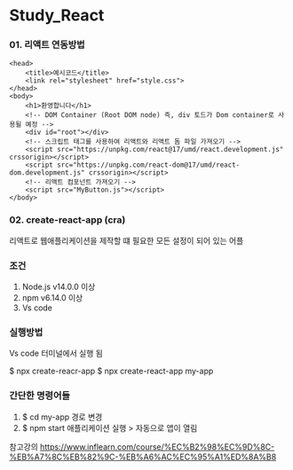 # Study_React

### 01. 리액트 연동방법 

<html>

    <head>
        <title>예시코드</title>
        <link rel="stylesheet" href="style.css">
    </head>
    <body>
        <h1>환영합니다</h1>
        <!-- DOM Container (Root DOM node) 즉, div 토드가 Dom container로 사용될 예정 -->
        <div id="root"></div>
        <!-- 스크립트 태그를 사용하여 리액트와 리액트 돔 파일 가져오기 -->
        <script src="https://unpkg.com/react@17/umd/react.development.js" crssorigin></script>
        <script src="https://unpkg.com/react-dom@17/umd/react-dom.development.js" crssorigin></script>
        <!-- 리액트 컴포넌트 가져오기 -->
        <script src="MyButton.js"></script>
    </body>
</html>

### 02. create-react-app (cra)
리액트로 웹애플리케이션을 제작할 떄 필요한 모든 설정이 되어 있는 어플
### 조건
1. Node.js v14.0.0 이상
2. npm v6.14.0 이상
3. Vs code 

### 실행방법
Vs code 터미널에서 실행 됨
<!-- npx는 곧바로 실행 및 엑스큐트까지 해주는 명령어 -->
$ npx create-reacr-app <your-project-name>
$ npx create-react-app my-app

### 간단한 명령어들
1. $ cd my-app 경로 변경
2. $ npm start 애플리케이션 실행 > 자동으로 앱이 열림


참고강의 https://www.inflearn.com/course/%EC%B2%98%EC%9D%8C-%EB%A7%8C%EB%82%9C-%EB%A6%AC%EC%95%A1%ED%8A%B8